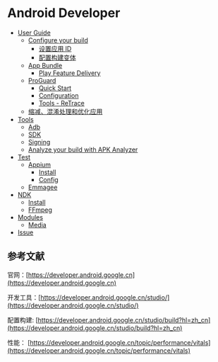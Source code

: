 # Android Developer

* [User Guide](android/userGuide.md)
  * [Configure your build](android/userGuide/buildConfigure.md)
    * [设置应用 ID](android/userGuide/buildConfigure/setApplicationId.md)
    * [配置构建变体](android/userGuide/buildConfigure/configureBuildVariants.md)
  * [App Bundle](android/userGuide/appBundle.md)
    * [Play Feature Delivery](android/userGuide/appBundle/playFeatureDelivery.md) 
  * [ProGuard](android/userGuide/proGuard.md)
    * [Quick Start](android/userGuide/proGuard/quickStart.md)
    * [Configuration](android/userGuide/proGuard/configuration.md)
    * [Tools - ReTrace](android/userGuide/proGuard/toolsReTrace.md)
  * [缩减、混淆处理和优化应用](android/userGuide/shrinkCode.md)
* [Tools](android/tools.md)
  * [Adb](android/tools/adb.md)
  * [SDK](android/tools/sdk.md)
  * [Signing](android/tools/signing.md)
  * [Analyze your build with APK Analyzer](android/tools/apkAnalyzer.md)
* [Test](android/test.md)
  * [Appium](android/test/appium.md)
    * [Install](android/test/appium/install.md)
    * [Config](android/test/appium/config.md)
  * [Emmagee](android/test/emmagee.md)
* [NDK](android/ndk.md)
  * [Install](android/ndk/install.md)
  * [FFmpeg](android/ndk/ffmpeg.md)
* [Modules](AndroidStudy/Modules/README.md)
  * [Media](AndroidStudy/Modules/Media/README.md)
* [Issue](android/issue.md)


## 参考文献

官网：[https://developer.android.google.cn](https://developer.android.google.cn)

开发工具：[https://developer.android.google.cn/studio/](https://developer.android.google.cn/studio/)

配置构建: [https://developer.android.google.cn/studio/build?hl=zh_cn](https://developer.android.google.cn/studio/build?hl=zh_cn)

性能： [https://developer.android.google.cn/topic/performance/vitals](https://developer.android.google.cn/topic/performance/vitals)

